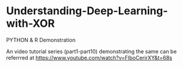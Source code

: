 # Understanding-Deep-Learning-with-XOR
PYTHON &amp; R Demonstration

An video tutorial series (part1-part10) demonstrating the same can be referrred at https://www.youtube.com/watch?v=FIboCerirXY&t=68s
